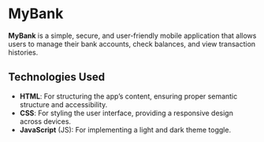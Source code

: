 # MyBank

**MyBank** is a simple, secure, and user-friendly mobile application that allows users to manage their bank accounts, check balances, and view transaction histories.

## Technologies Used

- **HTML**: For structuring the app’s content, ensuring proper semantic structure and accessibility.
- **CSS**: For styling the user interface, providing a responsive design across devices.
- **JavaScript** (JS): For implementing a light and dark theme toggle.
